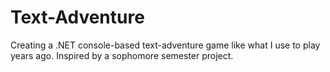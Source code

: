 # Text-Adventure

Creating a .NET console-based text-adventure game like what I use to play years ago. Inspired by a sophomore semester project.